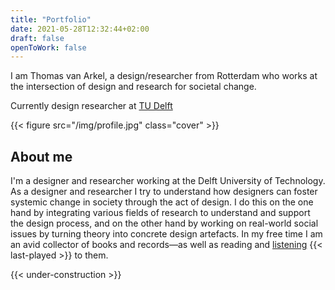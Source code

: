 ```yaml
---
title: "Portfolio"
date: 2021-05-28T12:32:44+02:00
draft: false
openToWork: false
---
```

I am Thomas van Arkel, a design/researcher from Rotterdam who works at the intersection of design and research for societal change.

Currently design researcher at [TU Delft](https://www.tudelft.nl/io/)

{{< figure src="/img/profile.jpg" class="cover" >}}

## About me
I'm a designer and researcher working at the Delft University of Technology. As a designer and researcher I try to understand how designers can foster systemic change in society through the act of design. I do this on the one hand by integrating various fields of research to understand and support the design process, and on the other hand by working on real-world social issues by turning theory into concrete design artefacts. In my free time I am an avid collector of books and records—as well as reading and [listening](https://www.last.fm/user/thvanarkel) {{< last-played >}} to them.

{{< under-construction >}}

<!-- ## Work in progress
I am currently working on a project where we explore {{< post-link href="/projects/synergistic-collaborations-safety-sector" value="Building synergistic collaborations" >}}, where we explore how the cooperation between the creative industry and the public security sector can be improved, as well as on a project that aims to understand the role of frames on human behaviour during reintegration processes. Next to that I am partly involved in a research project in which we try to understand what reasoning patterns designers use while reframing issues.

{{< projects-view title=false workInProgress=true >}} -->

<!-- {{< projects-view >}} -->
